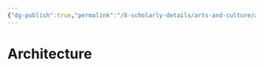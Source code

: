 ```yaml
---
{"dg-publish":true,"permalink":"/8-scholarly-details/arts-and-culture/architecture/architecture/","noteIcon":""}
---
```


# Architecture

